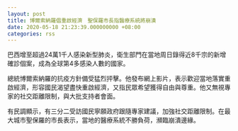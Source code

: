 ```yaml
---
layout: post
title: 博爾索納羅倡重啟經濟　聖保羅市長指醫療系統將崩潰
date: 2020-05-18 21:23:39.000000000 +08:00
categories: rss
---
```


巴西增至超過24萬1千人感染新型肺炎，衛生部門在當地周日錄得近8千宗的新增確診個案，成為全球第4多感染人數的國家。

總統博爾索納羅的抗疫方針備受猛烈抨擊。他發布網上影片，表示歡迎當地落實重啟經濟，形容國民渴望盡快重啟經濟，又指民眾希望獲得自由與尊重。他又無視專家的社交距離限制，與大批支持者會面。

有民調顯示，有三分二受訪國民寧願政府跟隨專家建議，加強社交距離限制。在最大城市聖保羅的市長表示，當地的醫療系統不勝負荷，瀕臨崩潰邊緣。
